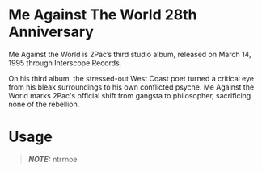 # Me Against The World 28th Anniversary
Me Against the World is 2Pac’s third studio album, released on March 14, 1995 through Interscope Records.

On his third album, the stressed-out West Coast poet turned a critical eye from his bleak surroundings to his own conflicted psyche. Me Against the World marks 2Pac's official shift from gangsta to philosopher, sacrificing none of the rebellion.

# Usage
> **_NOTE:_** ntrrnoe
